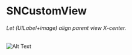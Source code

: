 # SNCustomView
###### Let (UILabel+image) align parent view X-center.
![Alt Text](https://cloud.githubusercontent.com/assets/10664720/10568052/74091520-7645-11e5-9943-cb4ed5466a04.png)
